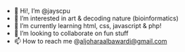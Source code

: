 - 👋 Hi!, I’m @jayscpu
- 👀 I’m interested in art & decoding nature (bioinformatics)
- 🌱 I’m currently learning html, css, javascript & php!
- 💞️ I’m looking to collaborate on fun stuff  
- 📫 How to reach me @aljoharaalbawardi@gmail.com
